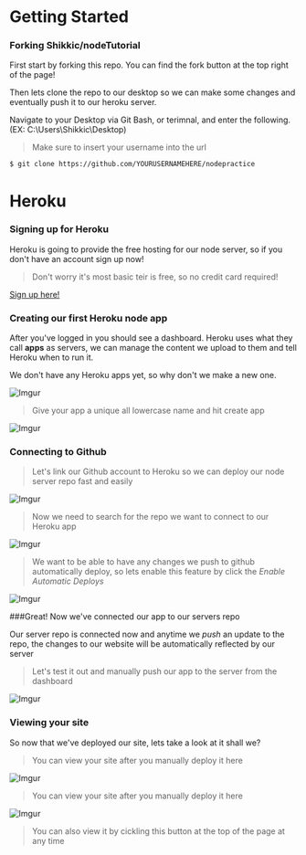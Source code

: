 # Getting Started

### Forking Shikkic/nodeTutorial

First start by forking this repo. You can find the fork button at the top right of the page!

Then lets clone the repo to our desktop so we can make some changes and eventually push it to our heroku server.

Navigate to your Desktop via Git Bash, or terimnal, and enter the following. (EX: C:\Users\Shikkic\Desktop)

>Make sure to insert your username into the url

```sh
$ git clone https://github.com/YOURUSERNAMEHERE/nodepractice
```

# Heroku

### Signing up for Heroku

Heroku is going to provide the free hosting for our node server, so if you don't have an account sign up now! 

>Don't worry it's most basic teir is free, so no credit card required!

[Sign up here!](https://signup.heroku.com/www-header)

### Creating our first Heroku node app

After you've logged in you should see a dashboard. Heroku uses what they call **apps** as servers, we can manage the content we upload to them and tell Heroku when to run it. 

We don't have any Heroku apps yet, so why don't we make a new one.

![Imgur](http://i.imgur.com/bdd6dZA.png)

>Give your app a unique all lowercase name and hit create app

![Imgur](http://i.imgur.com/l6r2oHI.png)

### Connecting to Github

>Let's link our Github account to Heroku so we can deploy our node server repo fast and easily

![Imgur](http://i.imgur.com/r91EaJd.png)

>Now we need to search for the repo we want to connect to our Heroku app

![Imgur](http://i.imgur.com/OiRxjs8.png)

>We want to be able to have any changes we push to github automatically deploy, so lets enable this feature by click the  *Enable Automatic Deploys*

![Imgur](http://i.imgur.com/QUqb77q.png)

###Great! Now we've connected our app to our servers repo

Our server repo is connected now and anytime we *push* an update to the repo, the changes to our website will be automatically reflected by our server

>Let's test it out and manually push our app to the server from the dashboard

![Imgur](http://i.imgur.com/1PTD7eS.png)

### Viewing your site

So now that we've deployed our site, lets take a look at it shall we?

>You can view your site after you manually deploy it here

![Imgur](http://i.imgur.com/ADobTZk.png)

>You can view your site after you manually deploy it here

![Imgur](http://i.imgur.com/gDQ6h8W.png)

>You can also view it by cickling this button at the top of the page at any time







